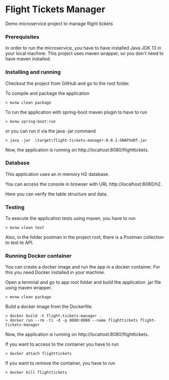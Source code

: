 # Flight Tickets Manager
Demo microservice project to manage flight tickets

### Prerequisites

In order to run the microservice, you have to have installed Java JDK 13 in your local machine.
This project uses maven wrapper, so you don't need to have maven installed.

### Installing and running

Checkout the project from GitHub and go to the root folder.
 
To compile and package the application
```
> mvnw clean package
```
To run the application with spring-boot maven plugin to have to run
```
> mvnw spring-boot:run
```
or you can run it via the java -jar command
```
> java -jar .\target\flight-tickets-manager-0.0.1-SNAPSHOT.jar
```

Now, the application is running on http://locahost:8080/flighttickets.

### Database

This application uses an in memory H2 database.

You can access the console in browser with URL http://localhost:8080/h2.

Here you can verify the table structure and data.

### Testing
To execute the application tests using maven, you have to run
```
> mvnw clean test
```
Also, in the folder postman in the project root, there is a Postman collection to test te API.

### Running Docker container
You can create a docker image and run the app in a docker container. For this you need Docker installed in your machine. 


Open a terminal and go to app root folder and build the application .jar file using maven wrapper.
```
> mvnw clean package
```
Build a docker image from the Dockerfile.
```
> docker build -t flight-tickets-manager .
> docker run --rm -ti -d -p 8080:8080 --name flighttickets flight-tickets-manager
```
Now, the application is running on http://locahost:8080/flighttickets.

If you want to access to the container you have to run
```
> docker attach flighttickets
```
If you want to remove the container, you have to run
```
> docker kill flighttickets
```



